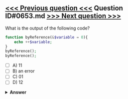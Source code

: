 [<<< Previous question <<<](0652.md)   Question ID#0653.md   [>>> Next question >>>](0654.md)
---

What is the output of the following code?

```php
function byReference(&$variable = 0){
    echo ++$variable;
}    
byReference();
byReference();
```

- [ ] A) 11
- [ ] B) an error
- [ ] C) 01
- [ ] D) 12

<details><summary><b>Answer</b></summary>
<p>
  Answer: <strong>A</strong>
</p>
</details>
